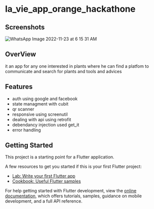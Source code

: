 # la_vie_app_orange_hackathone

## Screenshots 
![WhatsApp Image 2022-11-23 at 6 15 31 AM](https://user-images.githubusercontent.com/81522801/203468517-35b684c8-5418-4d44-9e63-1199908a03cb.jpeg)
## OverView
it an app for any one interested in plants where he can find a platfom to communicate and 
search for plants and tools and advices

## Features
- auth using google and facebook
- state managment with cubit 
- qr scanner
- responsive using screenutil 
- dealing with api using retrofit
- debendancy injection used get_it 
- error handling 




## Getting Started

This project is a starting point for a Flutter application.

A few resources to get you started if this is your first Flutter project:

- [Lab: Write your first Flutter app](https://docs.flutter.dev/get-started/codelab)
- [Cookbook: Useful Flutter samples](https://docs.flutter.dev/cookbook)

For help getting started with Flutter development, view the
[online documentation](https://docs.flutter.dev/), which offers tutorials,
samples, guidance on mobile development, and a full API reference.
